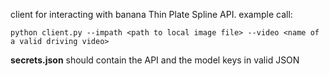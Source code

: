 client for interacting with banana Thin Plate Spline API.
example call: 
```
python client.py --impath <path to local image file> --video <name of a valid driving video>
```
__secrets.json__ should contain the API and the model keys in valid JSON
